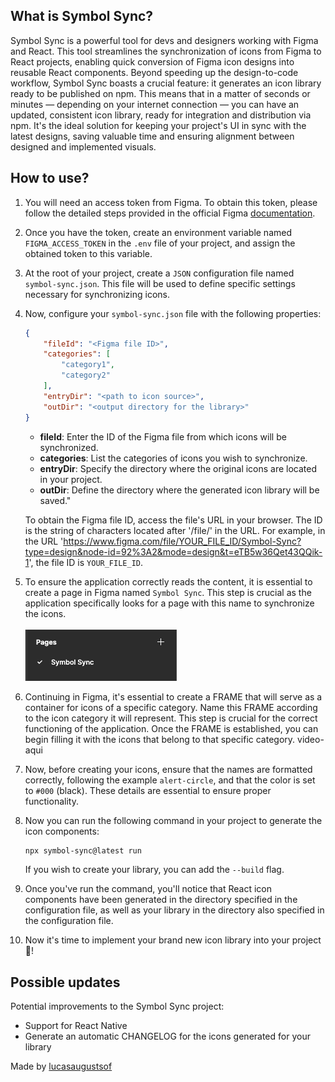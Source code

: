## What is Symbol Sync?

Symbol Sync is a powerful tool for devs and designers working with Figma and React. This tool streamlines the synchronization of icons from Figma to React projects, enabling quick conversion of Figma icon designs into reusable React components. Beyond speeding up the design-to-code workflow, Symbol Sync boasts a crucial feature: it generates an icon library ready to be published on npm. This means that in a matter of seconds or minutes — depending on your internet connection — you can have an updated, consistent icon library, ready for integration and distribution via npm. It's the ideal solution for keeping your project's UI in sync with the latest designs, saving valuable time and ensuring alignment between designed and implemented visuals.

## How to use?

1. You will need an access token from Figma. To obtain this token, please follow the detailed steps provided in the official Figma [documentation](https://help.figma.com/hc/en-us/articles/8085703771159-Manage-personal-access-tokens).
2. Once you have the token, create an environment variable named `FIGMA_ACCESS_TOKEN` in the `.env` file of your project, and assign the obtained token to this variable.
3. At the root of your project, create a `JSON` configuration file named `symbol-sync.json`. This file will be used to define specific settings necessary for synchronizing icons.
4. Now, configure your `symbol-sync.json` file with the following properties:
    ```json
    {
        "fileId": "<Figma file ID>",
        "categories": [
            "category1",
            "category2"
        ],
        "entryDir": "<path to icon source>",
        "outDir": "<output directory for the library>"
    }
    ```
    - **fileId**: Enter the ID of the Figma file from which icons will be synchronized.
    - **categories**: List the categories of icons you wish to synchronize.
    - **entryDir**: Specify the directory where the original icons are located in your project.
    - **outDir**: Define the directory where the generated icon library will be saved."

    To obtain the Figma file ID, access the file's URL in your browser. The ID is the string of characters located after '/file/' in the URL. For example, in the URL 'https://www.figma.com/file/YOUR_FILE_ID/Symbol-Sync?type=design&node-id=92%3A2&mode=design&t=eTB5w36Qet43QQik-1', the file ID is `YOUR_FILE_ID`.
5. To ensure the application correctly reads the content, it is essential to create a page in Figma named `Symbol Sync`. This step is crucial as the application specifically looks for a page with this name to synchronize the icons.
<br/><br/><img src="./.github/figma-pages.png"/>
6. Continuing in Figma, it's essential to create a FRAME that will serve as a container for icons of a specific category. Name this FRAME according to the icon category it will represent. This step is crucial for the correct functioning of the application. Once the FRAME is established, you can begin filling it with the icons that belong to that specific category.
    video-aqui
7. Now, before creating your icons, ensure that the names are formatted correctly, following the example `alert-circle`, and that the color is set to `#000` (black). These details are essential to ensure proper functionality.
8. Now you can run the following command in your project to generate the icon components:
    ```zsh
    npx symbol-sync@latest run
    ```
    If you wish to create your library, you can add the `--build` flag.
9. Once you've run the command, you'll notice that React icon components have been generated in the directory specified in the configuration file, as well as your library in the directory also specified in the configuration file.
10. Now it's time to implement your brand new icon library into your project 🚀!

## Possible updates

Potential improvements to the Symbol Sync project:
- Support for React Native
- Generate an automatic CHANGELOG for the icons generated for your library

Made by [lucasaugustsof](https://lucasaugusts.com)
